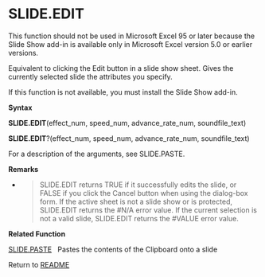 # SLIDE.EDIT

This function should not be used in Microsoft Excel 95 or later because
the Slide Show add-in is available only in Microsoft Excel version 5.0
or earlier versions.

Equivalent to clicking the Edit button in a slide show sheet. Gives the
currently selected slide the attributes you specify.

If this function is not available, you must install the Slide Show
add-in.

**Syntax**

**SLIDE.EDIT**(effect\_num, speed\_num, advance\_rate\_num,
soundfile\_text)

**SLIDE.EDIT**?(effect\_num, speed\_num, advance\_rate\_num,
soundfile\_text)

For a description of the arguments, see SLIDE.PASTE.

**Remarks**

  - > SLIDE.EDIT returns TRUE if it successfully edits the slide, or
    > FALSE if you click the Cancel button when using the dialog-box
    > form. If the active sheet is not a slide show or is protected,
    > SLIDE.EDIT returns the \#N/A error value. If the current selection
    > is not a valid slide, SLIDE.EDIT returns the \#VALUE error value.


**Related Function**

[SLIDE.PASTE](SLIDE.PASTE.md)&nbsp;&nbsp;&nbsp;Pastes the contents of the Clipboard onto a
slide



Return to [README](README.md)

